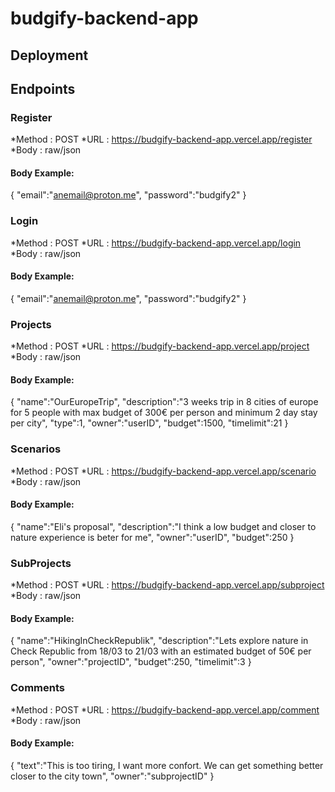 # budgify-backend-app

## Deployment


## Endpoints

### Register

*Method : POST
*URL : https://budgify-backend-app.vercel.app/register
*Body : raw/json

#### Body Example:
{
    "email":"anemail@proton.me",
    "password":"budgify2"
}

### Login

*Method : POST
*URL : https://budgify-backend-app.vercel.app/login
*Body : raw/json

#### Body Example:
{
    "email":"anemail@proton.me",
    "password":"budgify2"
}


### Projects

*Method : POST
*URL : https://budgify-backend-app.vercel.app/project
*Body : raw/json

#### Body Example:
{
    "name":"OurEuropeTrip",
    "description":"3 weeks trip in 8 cities of europe for 5 people with max budget of 300€ per person and minimum 2 day stay per city",
    "type":1,
    "owner":"userID",
    "budget":1500,
    "timelimit":21
}


### Scenarios

*Method : POST
*URL : https://budgify-backend-app.vercel.app/scenario
*Body : raw/json

#### Body Example:
{
    "name":"Eli's proposal",
    "description":"I think a low budget and closer to nature experience is beter for me",
    "owner":"userID",
    "budget":250
}


### SubProjects

*Method : POST
*URL : https://budgify-backend-app.vercel.app/subproject
*Body : raw/json

#### Body Example:
{
    "name":"HikingInCheckRepublik",
    "description":"Lets explore nature in Check Republic from 18/03 to 21/03 with an estimated budget of 50€ per person",
    "owner":"projectID",
    "budget":250,
    "timelimit":3
}


### Comments

*Method : POST
*URL : https://budgify-backend-app.vercel.app/comment
*Body : raw/json

#### Body Example:
{
    "text":"This is too tiring, I want more confort. We can get something better closer to the city town",
    "owner":"subprojectID"
}
